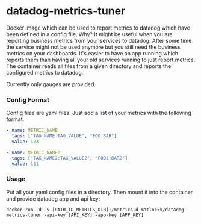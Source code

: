 datadog-metrics-tuner
=====================

Docker image which can be used to report metrics to datadog which have been defined in a config file. Why? It might be useful when you are reporting business metrics from your services to datadog. After some time the service might not be used anymore but you still need the business metrics on your dashboards. It's easier to have an app running which reports them than having all your old services running to just report metrics. The container reads all files from a given directory and reports the configured metrics to datadog.

Currently only gauges are provided.

### Config Format

Config files are yaml files. Just add a list of your metrics with the following format:

```yaml
- name: METRIC_NAME
  tags: ["TAG_NAME:TAG_VALUE", "FOO:BAR"]
  value: 123

- name: METRIC_NAME2
  tags: ["TAG_NAME2:TAG_VALUE2", "FOO2:BAR2"]
  value: 111
```

### Usage

Put all your yaml config files in a directory. Then mount it into the container and provide datadog app and api key:

```
docker run -d -v [PATH_TO_METRICS_DIR]:/metrics.d matlockx/datadog-metrics-tuner -api-key [API_KEY] -app-key [APP_KEY]
```
